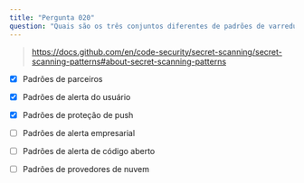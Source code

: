 ```yaml
---
title: "Pergunta 020"
question: "Quais são os três conjuntos diferentes de padrões de varredura de segredos mantidos pelo GitHub? (Selecione três.)"
---
```



> https://docs.github.com/en/code-security/secret-scanning/secret-scanning-patterns#about-secret-scanning-patterns
- [x] Padrões de parceiros 
- [x] Padrões de alerta do usuário
- [x] Padrões de proteção de push
- [ ] Padrões de alerta empresarial
- [ ] Padrões de alerta de código aberto
- [ ] Padrões de provedores de nuvem


